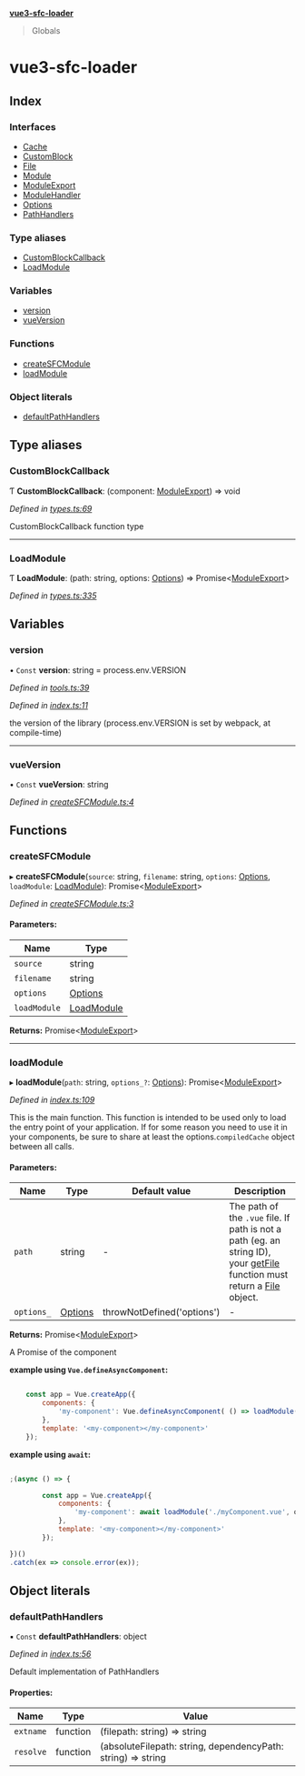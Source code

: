 **[vue3-sfc-loader](README.md)**

> Globals

# vue3-sfc-loader

## Index

### Interfaces

* [Cache](interfaces/cache.md)
* [CustomBlock](interfaces/customblock.md)
* [File](interfaces/file.md)
* [Module](interfaces/module.md)
* [ModuleExport](interfaces/moduleexport.md)
* [ModuleHandler](interfaces/modulehandler.md)
* [Options](interfaces/options.md)
* [PathHandlers](interfaces/pathhandlers.md)

### Type aliases

* [CustomBlockCallback](README.md#customblockcallback)
* [LoadModule](README.md#loadmodule)

### Variables

* [version](README.md#version)
* [vueVersion](README.md#vueversion)

### Functions

* [createSFCModule](README.md#createsfcmodule)
* [loadModule](README.md#loadmodule)

### Object literals

* [defaultPathHandlers](README.md#defaultpathhandlers)

## Type aliases

### CustomBlockCallback

Ƭ  **CustomBlockCallback**: (component: [ModuleExport](interfaces/moduleexport.md)) => void

*Defined in [types.ts:69](https://github.com/FranckFreiburger/vue3-sfc-loader/blob/87b69d5/src/types.ts#L69)*

CustomBlockCallback function type

___

### LoadModule

Ƭ  **LoadModule**: (path: string, options: [Options](interfaces/options.md)) => Promise<[ModuleExport](interfaces/moduleexport.md)\>

*Defined in [types.ts:335](https://github.com/FranckFreiburger/vue3-sfc-loader/blob/87b69d5/src/types.ts#L335)*

## Variables

### version

• `Const` **version**: string = process.env.VERSION

*Defined in [tools.ts:39](https://github.com/FranckFreiburger/vue3-sfc-loader/blob/87b69d5/src/tools.ts#L39)*

*Defined in [index.ts:11](https://github.com/FranckFreiburger/vue3-sfc-loader/blob/87b69d5/src/index.ts#L11)*

the version of the library (process.env.VERSION is set by webpack, at compile-time)

___

### vueVersion

• `Const` **vueVersion**: string

*Defined in [createSFCModule.ts:4](https://github.com/FranckFreiburger/vue3-sfc-loader/blob/87b69d5/src/createSFCModule.ts#L4)*

## Functions

### createSFCModule

▸ **createSFCModule**(`source`: string, `filename`: string, `options`: [Options](interfaces/options.md), `loadModule`: [LoadModule](README.md#loadmodule)): Promise<[ModuleExport](interfaces/moduleexport.md)\>

*Defined in [createSFCModule.ts:3](https://github.com/FranckFreiburger/vue3-sfc-loader/blob/87b69d5/src/createSFCModule.ts#L3)*

#### Parameters:

Name | Type |
------ | ------ |
`source` | string |
`filename` | string |
`options` | [Options](interfaces/options.md) |
`loadModule` | [LoadModule](README.md#loadmodule) |

**Returns:** Promise<[ModuleExport](interfaces/moduleexport.md)\>

___

### loadModule

▸ **loadModule**(`path`: string, `options_?`: [Options](interfaces/options.md)): Promise<[ModuleExport](interfaces/moduleexport.md)\>

*Defined in [index.ts:109](https://github.com/FranckFreiburger/vue3-sfc-loader/blob/87b69d5/src/index.ts#L109)*

This is the main function.
This function is intended to be used only to load the entry point of your application.
If for some reason you need to use it in your components, be sure to share at least the options.`compiledCache` object between all calls.

#### Parameters:

Name | Type | Default value | Description |
------ | ------ | ------ | ------ |
`path` | string | - | The path of the `.vue` file. If path is not a path (eg. an string ID), your [getFile](interfaces/options.md#getfile) function must return a [File](interfaces/file.md) object. |
`options_` | [Options](interfaces/options.md) | throwNotDefined('options') | - |

**Returns:** Promise<[ModuleExport](interfaces/moduleexport.md)\>

A Promise of the component

**example using `Vue.defineAsyncComponent`:**

```javascript

	const app = Vue.createApp({
		components: {
			'my-component': Vue.defineAsyncComponent( () => loadModule('./myComponent.vue', options) )
		},
		template: '<my-component></my-component>'
	});

```

**example using `await`:**

```javascript

;(async () => {

		const app = Vue.createApp({
			components: {
				'my-component': await loadModule('./myComponent.vue', options)
			},
			template: '<my-component></my-component>'
		});

})()
.catch(ex => console.error(ex));

```

## Object literals

### defaultPathHandlers

▪ `Const` **defaultPathHandlers**: object

*Defined in [index.ts:56](https://github.com/FranckFreiburger/vue3-sfc-loader/blob/87b69d5/src/index.ts#L56)*

Default implementation of PathHandlers

#### Properties:

Name | Type | Value |
------ | ------ | ------ |
`extname` | function | (filepath: string) => string |
`resolve` | function | (absoluteFilepath: string, dependencyPath: string) => string |
